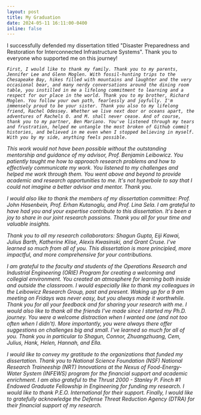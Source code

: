 ```yaml
---
layout: post
title: My Graduation
date: 2024-05-11 16:11:00-0400
inline: false
---
```


I successfully defended my dissertation titled "Disaster Preparedness and Restoration for Interconnected Infrastructure Systems". Thank you to everyone who supported me on this journey!



<em>

    First, I would like to thank my family. Thank you to my parents, Jennifer Lee and Glenn Moglen. With fossil-hunting trips to the Chesapeake Bay, hikes filled with mountains and laughter and the very occasional bear, and many nerdy conversations around the dining room table, you instilled in me a lifelong commitment to learning and a respect for our place in the world. Thank you to my brother, Richard Moglen. You follow your own path, fearlessly and joyfully. I'm immensely proud to be your sister. Thank you also to my lifelong friend, Rachel Odessey. Whether we live next door or oceans apart, the adventures of Rachels O. and M. shall never cease. And of course, thank you to my partner, Ben Mariano. You've listened through my tears and frustration, helped me untangle the most broken of Github commit histories, and believed in me even when I stopped believing in myself. With you by my side, anything feels possible. 

This work would not have been possible without the outstanding mentorship and guidance of my advisor, Prof. Benjamin Leibowicz. You patiently taught me how to approach research problems and how to effectively communicate my work. You listened to my challenges and helped me work through them. You went above and beyond to provide academic and research opportunities to me. It's not hyperbole to say that I could not imagine a better advisor and mentor. Thank you.

I would also like to thank the members of my dissertation committee: Prof. John Hasenbein, Prof. Erhan Kutanoglu, and Prof. Lina Sela. I am grateful to have had you and your expertise contribute to this dissertation. It's been a joy to share in our joint research passions. Thank you all for your time and valuable insights. 

Thank you to all my research collaborators: Shagun Gupta, Eiji Kawai, Julius Barth, Katherine Klise, Alexis Kwasinski, and Grant Cruse. I've learned so much from all of you. This dissertation is more principled, more impactful, and more comprehensive for your contributions.

I am grateful to the faculty and students of the Operations Research and Industrial Engineering (ORIE) Program for creating a welcoming and collegial environment. You created an atmosphere for learning both inside and outside the classroom. I would especially like to thank my colleagues in the Leibowicz Research Group, past and present. Waking up for a 9 am meeting on Fridays was never easy, but you always made it worthwhile. Thank you for all your feedback and for sharing your research with me. I would also like to thank all the friends I've made since I started my Ph.D. journey. You were a welcome distraction when I wanted one (and not too often when I didn't). More importantly, you were always there offer suggestions on challenges big and small. I've learned so much for all of you. Thank you in particular to Shagun, Connor, Zhuangzhuang, Cem, Julius, Hank, Helen, Hannah, and Ella.

I would like to convey my gratitude to the organizations that funded my dissertation. Thank you to National Science Foundation (NSF) National Research Traineeship (NRT) Innovations at the Nexus of Food-Energy-Water System (INFEWS) program for the financial support and academic enrichment. I am also grateful to the Thrust 2000 - Stanley P. Finch #1 Endowed Graduate Fellowship in Engineering for funding my research. I would like to thank P.E.O. International for their support. Finally, I would like to gratefully acknowledge the Defense Threat Reduction Agency (DTRA) for their financial support of my research.

</em>
